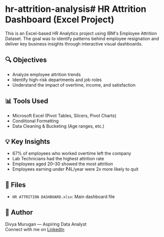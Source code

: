 # hr-attrition-analysis# HR Attrition Dashboard (Excel Project)

This is an Excel-based HR Analytics project using IBM's Employee Attrition Dataset. The goal was to identify patterns behind employee resignation and deliver key business insights through interactive visual dashboards.

## 🔍 Objectives
- Analyze employee attrition trends
- Identify high-risk departments and job roles
- Understand the impact of overtime, income, and satisfaction

## 📊 Tools Used
- Microsoft Excel (Pivot Tables, Slicers, Pivot Charts)
- Conditional Formatting
- Data Cleaning & Bucketing (Age ranges, etc.)

## 💡 Key Insights
- 67% of employees who worked overtime left the company
- Lab Technicians had the highest attrition rate
- Employees aged 20–30 showed the most attrition
- Employees earning under ₹4L/year were 2x more likely to quit

## 📁 Files
- `HR ATTRITION DASHBOARD.xlsx`: Main dashboard file

## 📌 Author
Divya Murugan — Aspiring Data Analyst  
Connect with me on [LinkedIn](https://www.linkedin.com/in/divyamurugan4/)
